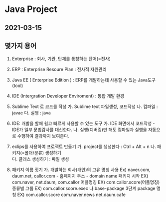 # Java Project 
## 2021-03-15

## 몇가지 용어
1. Enterprise : 회사, 기관, 단체를 통칭하는 단어(=전사)
2. ERP : Enterprise Resoure Plan : 전사적 자원관리
3. Java EE  ( Enterprise Edition )
 : ERP를 개발하는데 사용할 수 있는 Java도구 (tool)
4. IDE (Intergration Developer Enviroment) : 
통합 개발 환경
5.  Sublime Text 로 코드를 작성
	가.  Sublime text  파일생성, 코드작성
	나. 컴파일 : javac
	다. 실행 : java
6. IDE: 개발을 할때 쉽고 빠르게 사용할 수 있는 도구
	가. IDE 화면에서 코드작성
		-IDE가 일부 문법감사를 대신한다.
	나. 실행(디버깅)만 해도
	 컴파일과 실행을 자동으로 수행하여 결과까지 보여준다.
7. eclips를 사용하여 프로젝트 만들기
	가. project를 생성한다 : Ctrl + Alt + n
	나. 패키지(=폴더/분류) 생성하기  
	다. 클래스 생성하기 : 파일 생성
	
8. 패키지 이름 짓기
	가. 개발하는 회사(개인)의 고유 명칭 사용
	 Ex) naver.com, daum.net, callor.com
		- 홈페이지 주소
		- domain name
		패키지 시작 EX) com.naver, net.daum, com.callor
		어플명칭 EX) com.callor.score(어플명칭)
		종류별 그룹 EX) com.callor.score.exec
	나.base-package
	3단계 package 명칭
		EX) com.callor.score
			com.naver.news
			net.daum.cafe
